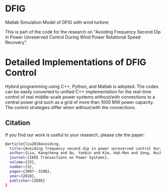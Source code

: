 # DFIG
Matlab Simulation Model of DFIG with wind turbine

This is part of the code for the research on "Avoiding Frequency Second Dip in Power Unreserved Control During Wind Power Rotational Speed Recovery".

# Detailed Implementations of DFIG Control 
Hybird programming using C++, Python, and Matlab is adopted.  The codes can be easily converted to unified C++ implementation for the real-time control of real middle-scale power systems without/with connections to a central power grid such as a grid of more than 1000 MW power capacity. The control strategies differ when without/with the connections.


## Citation
If you find our work is useful to your research, please cite the paper:


```bash
@article{liu2018avoiding,
  title={Avoiding frequency second dip in power unreserved control during wind power rotational speed recovery},
  author={Liu, Kangcheng and Qu, Yanbin and Kim, Hak-Man and Song, Huihui},
  journal={IEEE Transactions on Power Systems},
  volume={33},
  number={3},
  pages={3097--3106},
  year={2018},
  publisher={IEEE}
}
```
